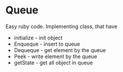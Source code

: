# Queue

Easy ruby code. Implementing class, that have

  - initialize - init object
  - Enqueque - insert to queue
  - Dequeque - get element by the queue
  - Peek - write element by the queue
  - getState - get all object in queue
